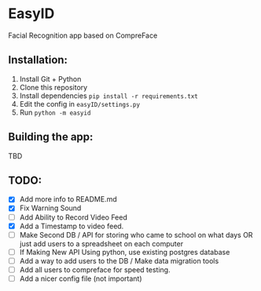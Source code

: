 # EasyID
 Facial Recognition app based on CompreFace

## Installation:
1. Install Git + Python
2. Clone this repository
3. Install dependencies `pip install -r requirements.txt`
4. Edit the config in `easyID/settings.py`
5. Run `python -m easyid`

## Building the app:
TBD

## TODO:
- [x] Add more info to README.md
- [x] Fix Warning Sound
- [ ] Add Ability to Record Video Feed
- [x] Add a Timestamp to video feed.
- [ ] Make Second DB / API for storing who came to school on what days OR just add users to a spreadsheet on each computer 
- [ ] If Making New API Using python, use existing postgres database
- [ ] Add a way to add users to the DB / Make data migration tools
- [ ] Add all users to compreface for speed testing.
- [ ] Add a nicer config file (not important)
